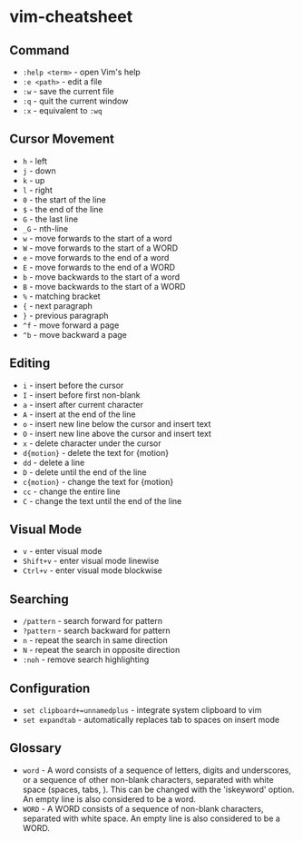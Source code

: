 # vim-cheatsheet

## Command
- `:help <term>` - open Vim's help
- `:e <path>` - edit a file
- `:w` - save the current file
- `:q` - quit the current window
- `:x` - equivalent to `:wq`

## Cursor Movement
- `h` - left
- `j` - down
- `k` - up
- `l` - right
- `0` - the start of the line
- `$` - the end of the line
- `G` - the last line
- `_G` - nth-line
- `w` - move forwards to the start of a word
- `W` - move forwards to the start of a WORD
- `e` - move forwards to the end of a word
- `E` - move forwards to the end of a WORD
- `b` - move backwards to the start of a word
- `B` - move backwards to the start of a WORD
- `%` - matching bracket
- `{` - next paragraph
- `}` - previous paragraph
- `^f` - move forward a page
- `^b` - move backward a page

## Editing
- `i` - insert before the cursor
- `I` - insert before first non-blank
- `a` - insert after current character
- `A` - insert at the end of the line
- `o` - insert new line below the cursor and insert text
- `O` - insert new line above the cursor and insert text
- `x` - delete character under the cursor
- `d{motion}` - delete the text for {motion}
- `dd` - delete a line
- `D` - delete until the end of the line
- `c{motion}` - change the text for {motion}
- `cc` - change the entire line
- `C` - change the text until the end of the line

## Visual Mode
- `v` - enter visual mode
- `Shift+v` - enter visual mode linewise
- `Ctrl+v` - enter visual mode blockwise

## Searching
- `/pattern` - search forward for pattern
- `?pattern` - search backward for pattern
- `n` - repeat the search in same direction
- `N` - repeat the search in opposite direction
- `:noh` - remove search highlighting

## Configuration
- `set clipboard+=unnamedplus` - integrate system clipboard to vim
- `set expandtab` - automatically replaces tab to spaces on insert mode

## Glossary
- `word` - A word consists of a sequence of letters, digits and underscores, or a sequence of other non-blank characters, separated with white space (spaces, tabs, <EOL>). This can be changed with the 'iskeyword' option.  An empty line is also considered to be a word.
- `WORD` - A WORD consists of a sequence of non-blank characters, separated with white space.  An empty line is also considered to be a WORD.
